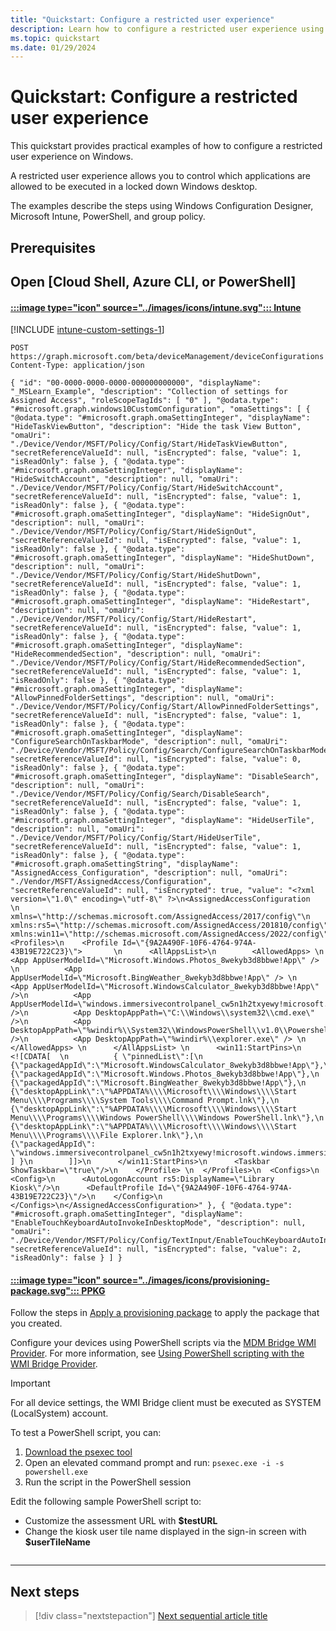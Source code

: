 ```yaml
---
title: "Quickstart: Configure a restricted user experience"
description: Learn how to configure a restricted user experience using Windows Configuration Designer, Microsoft Intune, PowerShell or GPO.
ms.topic: quickstart
ms.date: 01/29/2024
---
```


# Quickstart: Configure a restricted user experience

This quickstart provides practical examples of how to configure a restricted user experience on Windows.

A restricted user experience allows you to control which applications are allowed to be executed in a locked down Windows desktop.

The examples describe the steps using Windows Configuration Designer, Microsoft Intune, PowerShell, and group policy.

## Prerequisites

<!-- Required: Prerequisites - H2

"Prerequisites" must be the first H2 in the article.

List any items that are needed for the quickstart,
such as permissions or software.

If the user needs to sign in to a portal to do
the quickstart, provide instructions and a link.

If there aren't any prerequisites, in a new paragraph
under the "Prerequisites" H2, enter "None" in plain text
(not as a bulleted list item).

-->

## Open [Cloud Shell, Azure CLI, or PowerShell]

#### [:::image type="icon" source="../images/icons/intune.svg"::: **Intune**](#tab/intune)

[!INCLUDE [intune-custom-settings-1](../../../includes/configure/intune-custom-settings-1.md)]

```msgraph-interactive
POST https://graph.microsoft.com/beta/deviceManagement/deviceConfigurations
Content-Type: application/json

{ "id": "00-0000-0000-0000-000000000000", "displayName": "_MSLearn_Example", "description": "Collection of settings for Assigned Access", "roleScopeTagIds": [ "0" ], "@odata.type": "#microsoft.graph.windows10CustomConfiguration", "omaSettings": [ { "@odata.type": "#microsoft.graph.omaSettingInteger", "displayName": "HideTaskViewButton", "description": "Hide the task View Button", "omaUri": "./Device/Vendor/MSFT/Policy/Config/Start/HideTaskViewButton", "secretReferenceValueId": null, "isEncrypted": false, "value": 1, "isReadOnly": false }, { "@odata.type": "#microsoft.graph.omaSettingInteger", "displayName": "HideSwitchAccount", "description": null, "omaUri": "./Device/Vendor/MSFT/Policy/Config/Start/HideSwitchAccount", "secretReferenceValueId": null, "isEncrypted": false, "value": 1, "isReadOnly": false }, { "@odata.type": "#microsoft.graph.omaSettingInteger", "displayName": "HideSignOut", "description": null, "omaUri": "./Device/Vendor/MSFT/Policy/Config/Start/HideSignOut", "secretReferenceValueId": null, "isEncrypted": false, "value": 1, "isReadOnly": false }, { "@odata.type": "#microsoft.graph.omaSettingInteger", "displayName": "HideShutDown", "description": null, "omaUri": "./Device/Vendor/MSFT/Policy/Config/Start/HideShutDown", "secretReferenceValueId": null, "isEncrypted": false, "value": 1, "isReadOnly": false }, { "@odata.type": "#microsoft.graph.omaSettingInteger", "displayName": "HideRestart", "description": null, "omaUri": "./Device/Vendor/MSFT/Policy/Config/Start/HideRestart", "secretReferenceValueId": null, "isEncrypted": false, "value": 1, "isReadOnly": false }, { "@odata.type": "#microsoft.graph.omaSettingInteger", "displayName": "HideRecommendedSection", "description": null, "omaUri": "./Device/Vendor/MSFT/Policy/Config/Start/HideRecommendedSection", "secretReferenceValueId": null, "isEncrypted": false, "value": 1, "isReadOnly": false }, { "@odata.type": "#microsoft.graph.omaSettingInteger", "displayName": "AllowPinnedFolderSettings", "description": null, "omaUri": "./Device/Vendor/MSFT/Policy/Config/Start/AllowPinnedFolderSettings", "secretReferenceValueId": null, "isEncrypted": false, "value": 1, "isReadOnly": false }, { "@odata.type": "#microsoft.graph.omaSettingInteger", "displayName": "ConfigureSearchOnTaskbarMode", "description": null, "omaUri": "./Device/Vendor/MSFT/Policy/Config/Search/ConfigureSearchOnTaskbarMode", "secretReferenceValueId": null, "isEncrypted": false, "value": 0, "isReadOnly": false }, { "@odata.type": "#microsoft.graph.omaSettingInteger", "displayName": "DisableSearch", "description": null, "omaUri": "./Device/Vendor/MSFT/Policy/Config/Search/DisableSearch", "secretReferenceValueId": null, "isEncrypted": false, "value": 1, "isReadOnly": false }, { "@odata.type": "#microsoft.graph.omaSettingInteger", "displayName": "HideUserTile", "description": null, "omaUri": "./Device/Vendor/MSFT/Policy/Config/Start/HideUserTile", "secretReferenceValueId": null, "isEncrypted": false, "value": 1, "isReadOnly": false }, { "@odata.type": "#microsoft.graph.omaSettingString", "displayName": "AssignedAccess_Configuration", "description": null, "omaUri": "./Vendor/MSFT/AssignedAccess/Configuration", "secretReferenceValueId": null, "isEncrypted": true, "value": "<?xml version=\"1.0\" encoding=\"utf-8\" ?>\n<AssignedAccessConfiguration  \n  xmlns=\"http://schemas.microsoft.com/AssignedAccess/2017/config\"\n  xmlns:rs5=\"http://schemas.microsoft.com/AssignedAccess/201810/config\"\n  xmlns:win11=\"http://schemas.microsoft.com/AssignedAccess/2022/config\">\n  <Profiles>\n    <Profile Id=\"{9A2A490F-10F6-4764-974A-43B19E722C23}\">       \n      <AllAppsList>\n        <AllowedApps> \n          <App AppUserModelId=\"Microsoft.Windows.Photos_8wekyb3d8bbwe!App\" /> \n          <App AppUserModelId=\"Microsoft.BingWeather_8wekyb3d8bbwe!App\" /> \n          <App AppUserModelId=\"Microsoft.WindowsCalculator_8wekyb3d8bbwe!App\" />\n          <App AppUserModelId=\"windows.immersivecontrolpanel_cw5n1h2txyewy!microsoft.windows.immersivecontrolpanel\" />\n          <App DesktopAppPath=\"C:\\Windows\\system32\\cmd.exe\" />\n          <App DesktopAppPath=\"%windir%\\System32\\WindowsPowerShell\\v1.0\\Powershell.exe\" />\n          <App DesktopAppPath=\"%windir%\\explorer.exe\" /> \n        </AllowedApps> \n      </AllAppsList> \n      <win11:StartPins>\n        <![CDATA[  \n          { \"pinnedList\":[\n            {\"packagedAppId\":\"Microsoft.WindowsCalculator_8wekyb3d8bbwe!App\"},\n            {\"packagedAppId\":\"Microsoft.Windows.Photos_8wekyb3d8bbwe!App\"},\n            {\"packagedAppId\":\"Microsoft.BingWeather_8wekyb3d8bbwe!App\"},\n            {\"desktopAppLink\":\"%APPDATA%\\\\Microsoft\\\\Windows\\\\Start Menu\\\\Programs\\\\System Tools\\\\Command Prompt.lnk\"},\n            {\"desktopAppLink\":\"%APPDATA%\\\\Microsoft\\\\Windows\\\\Start Menu\\\\Programs\\\\Windows PowerShell\\\\Windows PowerShell.lnk\"},\n            {\"desktopAppLink\":\"%APPDATA%\\\\Microsoft\\\\Windows\\\\Start Menu\\\\Programs\\\\File Explorer.lnk\"},\n            {\"packagedAppId\": \"windows.immersivecontrolpanel_cw5n1h2txyewy!microsoft.windows.immersivecontrolpanel\"}\n          ] }\n        ]]>\n      </win11:StartPins>\n      <Taskbar ShowTaskbar=\"true\"/>\n    </Profile> \n  </Profiles>\n  <Configs>\n    <Config>\n      <AutoLogonAccount rs5:DisplayName=\"Library Kiosk\"/>\n      <DefaultProfile Id=\"{9A2A490F-10F6-4764-974A-43B19E722C23}\"/>\n    </Config>\n  </Configs>\n</AssignedAccessConfiguration>" }, { "@odata.type": "#microsoft.graph.omaSettingInteger", "displayName": "EnableTouchKeyboardAutoInvokeInDesktopMode", "description": null, "omaUri": "./Device/Vendor/MSFT/Policy/Config/TextInput/EnableTouchKeyboardAutoInvokeInDesktopMode", "secretReferenceValueId": null, "isEncrypted": false, "value": 2, "isReadOnly": false } ] }
```

#### [:::image type="icon" source="../images/icons/provisioning-package.svg"::: **PPKG**](#tab/ppkg)

Follow the steps in [Apply a provisioning package][WIN-2] to apply the package that you created.

Configure your devices using PowerShell scripts via the [MDM Bridge WMI Provider](/windows/win32/dmwmibridgeprov/mdm-bridge-wmi-provider-portal). For more information, see [Using PowerShell scripting with the WMI Bridge Provider](/windows/client-management/mdm/using-powershell-scripting-with-the-wmi-bridge-provider).

> [!IMPORTANT]
> For all device settings, the WMI Bridge client must be executed as SYSTEM (LocalSystem) account.
>
> To test a PowerShell script, you can:
>
> 1. [Download the psexec tool](/sysinternals/downloads/psexec)
> 1. Open an elevated command prompt and run: `psexec.exe -i -s powershell.exe`
> 1. Run the script in the PowerShell session

Edit the following sample PowerShell script to:

- Customize the assessment URL with **$testURL**
- Change the kiosk user tile name displayed in the sign-in screen with **$userTileName**

```powershell
```

---

## Next steps

> [!div class="nextstepaction"]
> [Next sequential article title](link.md)

<!--links-->

[WIN-1]: /windows/configuration/provisioning-packages/provisioning-create-package
[WIN-2]: /windows/configuration/provisioning-packages/provisioning-apply-package
